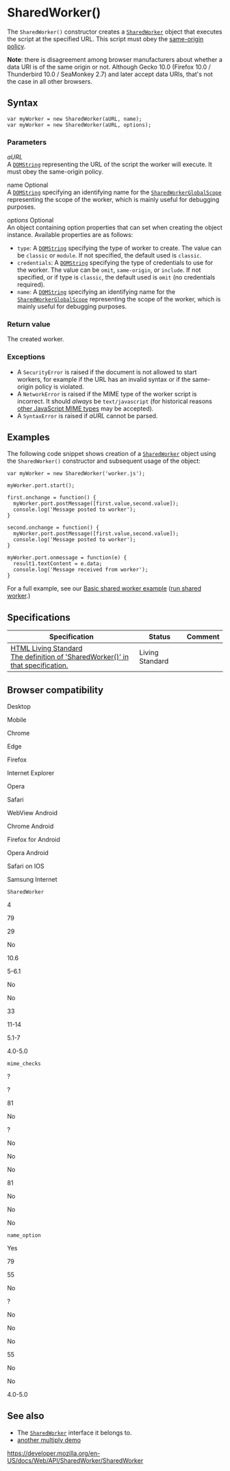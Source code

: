 SharedWorker()
==============

The `SharedWorker()` constructor creates a [`SharedWorker`](../sharedworker) object that executes the script at the specified URL. This script must obey the [same-origin policy](https://developer.mozilla.org/en-US/docs/Web/Security/Same-origin_policy).

**Note**: there is disagreement among browser manufacturers about whether a data URI is of the same origin or not. Although Gecko 10.0 (Firefox 10.0 / Thunderbird 10.0 / SeaMonkey 2.7) and later accept data URIs, that's not the case in all other browsers.

Syntax
------

    var myWorker = new SharedWorker(aURL, name);
    var myWorker = new SharedWorker(aURL, options);

### Parameters

*aURL*  
A [`DOMString`](../domstring) representing the URL of the script the worker will execute. It must obey the same-origin policy.

name <span class="badge inline optional">Optional</span>   
A [`DOMString`](../domstring) specifying an identifying name for the [`SharedWorkerGlobalScope`](../sharedworkerglobalscope) representing the scope of the worker, which is mainly useful for debugging purposes.

 *options* <span class="badge inline optional">Optional</span>   
An object containing option properties that can set when creating the object instance. Available properties are as follows:

-   `type`: A [`DOMString`](../domstring) specifying the type of worker to create. The value can be `classic` or `module`. If not specified, the default used is `classic`.
-   `credentials`: A [`DOMString`](../domstring) specifying the type of credentials to use for the worker. The value can be `omit`, `same-origin`, or `include`. If not specified, or if type is `classic`, the default used is `omit` (no credentials required).
-   `name`: A [`DOMString`](../domstring) specifying an identifying name for the [`SharedWorkerGlobalScope`](../sharedworkerglobalscope) representing the scope of the worker, which is mainly useful for debugging purposes.

### Return value

The created worker.

### Exceptions

-   A `SecurityError` is raised if the document is not allowed to start workers, for example if the URL has an invalid syntax or if the same-origin policy is violated.
-   A `NetworkError` is raised if the MIME type of the worker script is incorrect. It should *always* be `text/javascript` (for historical reasons [other JavaScript MIME types](https://developer.mozilla.org/en-US/docs/Web/HTTP/Basics_of_HTTP/MIME_types#javascript_types) may be accepted).
-   A `SyntaxError` is raised if *aURL* cannot be parsed.

Examples
--------

The following code snippet shows creation of a [`SharedWorker`](../sharedworker) object using the `SharedWorker()` constructor and subsequent usage of the object:

    var myWorker = new SharedWorker('worker.js');

    myWorker.port.start();

    first.onchange = function() {
      myWorker.port.postMessage([first.value,second.value]);
      console.log('Message posted to worker');
    }

    second.onchange = function() {
      myWorker.port.postMessage([first.value,second.value]);
      console.log('Message posted to worker');
    }

    myWorker.port.onmessage = function(e) {
      result1.textContent = e.data;
      console.log('Message received from worker');
    }

For a full example, see our [Basic shared worker example](https://github.com/mdn/simple-shared-worker) ([run shared worker](https://mdn.github.io/simple-shared-worker/).)

Specifications
--------------

<table><thead><tr class="header"><th>Specification</th><th>Status</th><th>Comment</th></tr></thead><tbody><tr class="odd"><td><a href="https://html.spec.whatwg.org/multipage/#dom-sharedworker">HTML Living Standard<br />
<span class="small">The definition of 'SharedWorker()' in that specification.</span></a></td><td><span class="spec-living">Living Standard</span></td><td></td></tr></tbody></table>

Browser compatibility
---------------------

Desktop

Mobile

Chrome

Edge

Firefox

Internet Explorer

Opera

Safari

WebView Android

Chrome Android

Firefox for Android

Opera Android

Safari on IOS

Samsung Internet

`SharedWorker`

4

79

29

No

10.6

5-6.1

No

No

33

11-14

5.1-7

4.0-5.0

`mime_checks`

?

?

81

No

?

No

No

No

81

No

No

No

`name_option`

Yes

79

55

No

?

No

No

No

55

No

No

4.0-5.0

See also
--------

-   The [`SharedWorker`](../sharedworker) interface it belongs to.
-   [another multiply demo](https://anlexn.github.io/shared-worker-mdn/)

<a href="https://developer.mozilla.org/en-US/docs/Web/API/SharedWorker/SharedWorker" class="_attribution-link">https://developer.mozilla.org/en-US/docs/Web/API/SharedWorker/SharedWorker</a>
